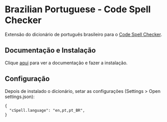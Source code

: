 # Brazilian Portuguese - Code Spell Checker

Extensão do dicionário de português brasileiro para o [Code Spell Checker](code-spell-checker.md).

## Documentação e Instalação

Clique [aqui](https://marketplace.visualstudio.com/items?itemName=streetsidesoftware.code-spell-checker-portuguese-brazilian) para ver a documentação e fazer a instalação.

## Configuração

Depois de instalado o dicionário, setar as configurações (Settings > Open settings.json):

```
{  
  "cSpell.language": "en,pt,pt_BR",
}
```